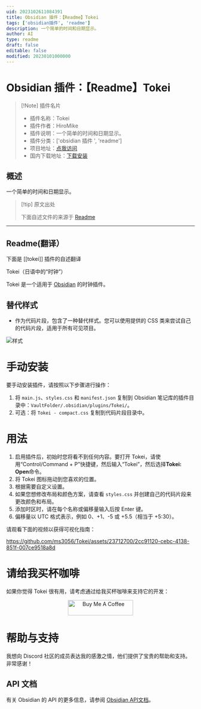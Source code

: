 ```yaml
---
uid: 2023102611084391
title: Obsidian 插件：【Readme】Tokei
tags: ['obsidian插件', 'readme']
description: 一个简单的时间和日期显示。
author: AI
type: readme
draft: false
editable: false
modified: 20230101000000
---
```


# Obsidian 插件：【Readme】Tokei

> [!Note] 插件名片
> - 插件名称：Tokei
> - 插件作者：HiroMike
> - 插件说明：一个简单的时间和日期显示。
> - 插件分类：['obsidian 插件 ', 'readme']
> - 项目地址：[点我访问](https://github.com/ms3056/Tokei)
> - 国内下载地址：[下载安装](https://pkmer.cn/products/plugin/pluginMarket/?tokei)

## 概述

一个简单的时间和日期显示。

> [!tip] 原文出处
>
>下面自述文件的来源于 [Readme](https://ghproxy.net/https://raw.githubusercontent.com/ms3056/Tokei/main/README.md)
>

---

## Readme(翻译）

下面是 [[tokei]] 插件的自述翻译

Tokei（日语中的“时钟”）

Tokei 是一个适用于 [Obsidian](https://obsidian.md) 的时钟插件。

## 替代样式

- 作为代码片段，包含了一种替代样式。您可以使用提供的 CSS 类来尝试自己的代码片段，适用于所有可见项目。

![样式](./images/styling.jpg)

# 手动安装

要手动安装插件，请按照以下步骤进行操作：

1. 将 `main.js`、`styles.css` 和 `manifest.json` 复制到 Obsidian 笔记库的插件目录中：`VaultFolder/.obsidian/plugins/Tokei/`。
2. 可选：将 `Tokei - compact.css` 复制到代码片段目录中。

# 用法

1. 启用插件后，初始时您将看不到任何内容。要打开 Tokei，请使用“Control/Command + P”快捷键，然后输入“Tokei”，然后选择**Tokei: Open**命令。
2. 将 Tokei 图标拖动到您喜欢的位置。
3. 根据需要自定义设置。
4. 如果您想修改布局和颜色方案，请查看 `styles.css` 并创建自己的代码片段来更改颜色和布局。
5. 添加时区时，请在每个名称或偏移量输入后按 Enter 键。
6. 偏移量以 UTC 格式表示，例如 0、+1、-5 或 +5.5（相当于 +5:30）。

请观看下面的视频以获得可视化指南：

<https://github.com/ms3056/Tokei/assets/23712700/2cc91120-cebc-4138-851f-007ce9518a8d>

# 请给我买杯咖啡

如果你觉得 Tokei 很有用，请考虑通过给我买杯咖啡来支持它的开发：

<p align="center">
  <a href="https://www.buymeacoffee.com/mstam30561" target="_blank">
    <img src="https://cdn.buymeacoffee.com/buttons/default-orange.png" alt="Buy Me A Coffee" height="41" width="174">
  </a>
</p>

# 帮助与支持

我想向 Discord 社区的成员表达我的感激之情，他们提供了宝贵的帮助和支持。非常感谢！

## API 文档

有关 Obsidian 的 API 的更多信息，请参阅 [Obsidian API文档](https://docs.obsidian.md/Home)。
